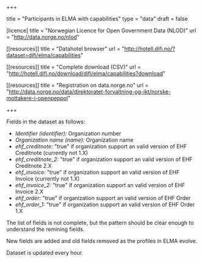 +++

title = "Participants in ELMA with capabilities"
type = "data"
draft = false

[licence]
title = "Norwegian Licence for Open Government Data (NLOD)"
url = "http://data.norge.no/nlod"

[[resources]]
title = "Datahotel browser"
url = "http://hotell.difi.no/?dataset=difi/elma/capabilities"

[[resources]]
title = "Complete download (CSV)"
url = "http://hotell.difi.no/download/difi/elma/capabilities?download"

[[resources]]
title = "Registration on data.norge.no"
url = "http://data.norge.no/data/direktoratet-forvaltning-og-ikt/norske-mottakere-i-openpeppol"

+++

Fields in the dataset as follows:

* *Identifier (identifier):* Organization number
* *Organization name (name):* Organization name
* *ehf_creditnote:* "true" if organization support an valid version of EHF Creditnote (currently not 1.X)
* *ehf_creditnote_2:* "true" if organization support an valid version of EHF Creditnote 2.X
* *ehf_invoice:* "true" if organization support an valid version of EHF Invoice (currently not 1.X)
* *ehf_invoice_2:* "true" if organization support an valid version of EHF Invoice 2.X
* *ehf_order:* "true" if organization support an valid version of EHF Order
* *ehf_order_1:* "true" if organization support an valid version of EHF Order 1.X

The list of fields is not complete, but the pattern should be clear enough to understand the remining fields.

New fields are added and old fields removed as the profiles in ELMA evolve.

Dataset is updated every hour.